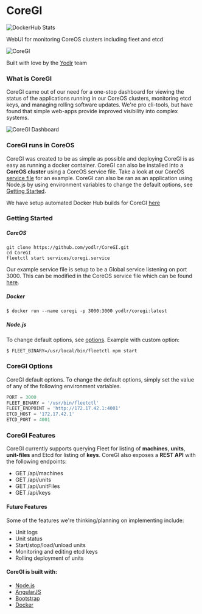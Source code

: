 CoreGI
=========

![DockerHub Stats](http://dockeri.co/image/yodlr/coregi)

WebUI for monitoring CoreOS clusters including fleet and etcd

![CoreGI](https://raw.githubusercontent.com/yodlr/CoreGI/master/site/img/coregi_logo.png)

Built with love by the [Yodlr](https://getyodlr.com) team

### What is CoreGI

CoreGI came out of our need for a one-stop dashboard for viewing the status of the applications running in our CoreOS clusters, monitoring etcd keys, and managing rolling software updates. We're pro cli-tools, but have found that simple web-apps provide improved visibility into complex systems.

![CoreGI Dashboard](https://raw.githubusercontent.com/yodlr/CoreGI/master/docs/images/coregi-units.png)

### CoreGI runs in CoreOS

CoreGI was created to be as simple as possible and deploying CoreGI is as easy as running a docker container. CoreGI can also be installed into a __CoreOS cluster__ using a CoreOS service file. Take a look at our CoreOS [service file][coregi_service] for an example. CoreGI can also be ran as an application using Node.js by using environment variables to change the default options, see [Getting Started](#getting-started).

We have setup automated Docker Hub builds for CoreGI [here](https://registry.hub.docker.com/u/yodlr/coregi/)


### Getting Started

##### CoreOS

```
git clone https://github.com/yodlr/CoreGI.git
cd CoreGI
fleetctl start services/coregi.service
```

Our example service file is setup to be a Global service listening on port 3000.  This can be modified in the CoreOS service file which can be found [here][coregi_service].

##### Docker

```
$ docker run --name coregi -p 3000:3000 yodlr/coregi:latest
```

##### Node.js

To change default options, see [options](#coregi-options).
Example with custom option:

```
$ FLEET_BINARY=/usr/local/bin/fleetctl npm start
```

### CoreGI Options

CoreGI default options. To change the default options, simply set the value of any of the following environment variables.

```javascript
PORT = 3000
FLEET_BINARY = '/usr/bin/fleetctl'
FLEET_ENDPOINT = 'http://172.17.42.1:4001'
ETCD_HOST = '172.17.42.1'
ETCD_PORT = 4001
```

### CoreGI Features

CoreGI currently supports querying Fleet for listing of __machines__, __units__, __unit-files__ and Etcd for listing of __keys__.
CoreGI also exposes a __REST API__ with the following endpoints:

* GET /api/machines
* GET /api/units
* GET /api/unitFiles
* GET /api/keys

#### Future Features

Some of the features we're thinking/planning on implementing include:

* Unit logs
* Unit status
* Start/stop/load/unload units
* Monitoring and editing etcd keys
* Rolling deployment of units


#### CoreGI is built with:

* [Node.js](http://nodejs.org/)
* [AngularJS](https://angularjs.org/)
* [Bootstrap](http://getbootstrap.com/)
* [Docker](https://www.docker.com/)



[coregi_service]: https://github.com/yodlr/CoreGI/blob/master/services/coregi.service
